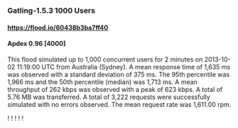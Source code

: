 
### Gatling-1.5.3 1000 Users
#### https://flood.io/60438b3ba7ff40
#### Apdex 0.96 [4000]
This flood simulated up to 1,000 concurrent users for 2 minutes on  2013-10-02 11:19:00 UTC from Australia (Sydney). A mean response time of 1,635 ms was observed with a standard deviation of 375 ms. The 95th percentile was 1,966 ms and the 50th percentile (median) was 1,713 ms. A mean throughput of 262 kbps was observed with a peak of 623 kbps. A total of 5.76 MB was transferred. A total of 3,222 requests were successfully simulated with no errors observed. The mean request rate was 1,611.00 rpm. 

\![](./gc/60438b3ba7ff40/tenured_size.jpg)
\![](./gc/60438b3ba7ff40/collection_pause_time.jpg)
\![](./gc/60438b3ba7ff40/cpu_real.jpg)
\![](./gc/60438b3ba7ff40/promoted_size.jpg)
\![](./gc/60438b3ba7ff40/young_size.jpg)

